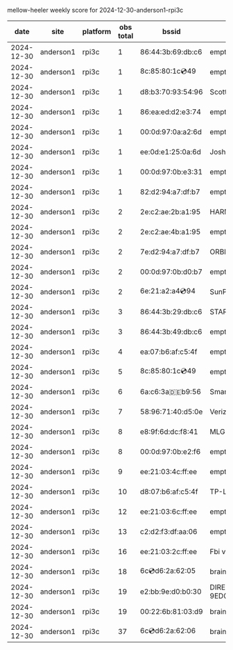 mellow-heeler weekly score for 2024-12-30-anderson1-rpi3c

|date|site|platform|obs total|bssid|ssid|lat|lng|
|--|--|--|--|--|--|--|--|
|2024-12-30|anderson1|rpi3c|1|86:44:3b:69:db:c6|empty_ssid|0|0|
|2024-12-30|anderson1|rpi3c|1|8c:85:80:1c:cd:49|empty_ssid|0|0|
|2024-12-30|anderson1|rpi3c|1|d8:b3:70:93:54:96|Scott WiFi|0|0|
|2024-12-30|anderson1|rpi3c|1|86:ea:ed:d2:e3:74|empty_ssid|0|0|
|2024-12-30|anderson1|rpi3c|1|00:0d:97:0a:a2:6d|empty_ssid|0|0|
|2024-12-30|anderson1|rpi3c|1|ee:0d:e1:25:0a:6d|JoshLily|0|0|
|2024-12-30|anderson1|rpi3c|1|00:0d:97:0b:e3:31|empty_ssid|0|0|
|2024-12-30|anderson1|rpi3c|1|82:d2:94:a7:df:b7|empty_ssid|0|0|
|2024-12-30|anderson1|rpi3c|2|2e:c2:ae:2b:a1:95|HARMON|0|0|
|2024-12-30|anderson1|rpi3c|2|2e:c2:ae:4b:a1:95|empty_ssid|0|0|
|2024-12-30|anderson1|rpi3c|2|7e:d2:94:a7:df:b7|ORBI67|0|0|
|2024-12-30|anderson1|rpi3c|2|00:0d:97:0b:d0:b7|empty_ssid|0|0|
|2024-12-30|anderson1|rpi3c|2|6e:21:a2:a4:cd:94|SunPower21450|0|0|
|2024-12-30|anderson1|rpi3c|3|86:44:3b:29:db:c6|STARLORD|0|0|
|2024-12-30|anderson1|rpi3c|3|86:44:3b:49:db:c6|empty_ssid|0|0|
|2024-12-30|anderson1|rpi3c|4|ea:07:b6:af:c5:4f|empty_ssid|0|0|
|2024-12-30|anderson1|rpi3c|5|8c:85:80:1c:cd:49|empty_ssid|0|0|
|2024-12-30|anderson1|rpi3c|6|6a:c6:3a:de:b9:56|SmartLife-B956|0|0|
|2024-12-30|anderson1|rpi3c|7|58:96:71:40:d5:0e|Verizon_SLMG6B|0|0|
|2024-12-30|anderson1|rpi3c|8|e8:9f:6d:dc:f8:41|MLG10223|0|0|
|2024-12-30|anderson1|rpi3c|8|00:0d:97:0b:e2:f6|empty_ssid|0|0|
|2024-12-30|anderson1|rpi3c|9|ee:21:03:4c:ff:ee|empty_ssid|0|0|
|2024-12-30|anderson1|rpi3c|10|d8:07:b6:af:c5:4f|TP-Link_C54F|0|0|
|2024-12-30|anderson1|rpi3c|12|ee:21:03:6c:ff:ee|empty_ssid|0|0|
|2024-12-30|anderson1|rpi3c|13|c2:d2:f3:df:aa:06|empty_ssid|0|0|
|2024-12-30|anderson1|rpi3c|16|ee:21:03:2c:ff:ee|Fbi van 13|0|0|
|2024-12-30|anderson1|rpi3c|18|6c:cd:d6:2a:62:05|braingang2_5GEXT|0|0|
|2024-12-30|anderson1|rpi3c|19|e2:bb:9e:d0:b0:30|DIRECT-9ED03030|0|0|
|2024-12-30|anderson1|rpi3c|19|00:22:6b:81:03:d9|braingang2|0|0|
|2024-12-30|anderson1|rpi3c|37|6c:cd:d6:2a:62:06|braingang2_2GEXT|0|0|
